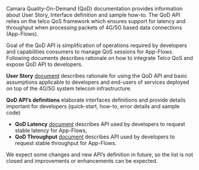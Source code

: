 Camara Quality-On-Demand (QoD) documentation provides information about User Story, Interface definition and sample how-to.
The QoD API relies on the telco QoS framework which ensures support for latency and throughput when processing packets of 4G/5G based data connections (App-Flows).

Goal of the QoD API is simplification of operations required by developers and capabilities consumers to manage QoS sessions for App-Flows.
Following documents describes rationale on how to integrate Telco QoS and expose QoD API to developers.

**User Story** [document](/documentation/API_documentation/QoD_Latency_Bandwidth_User_Story.md) describes rationale for using the QoD API and basic assumptions applicable to developers and end-users of services
deployed on top of the 4G/5G system telecom infrastructure.

**QoD API’s definitions** elaborate interfaces definitions and provide details important for developers (quick-start, how-to, error details and sample code)

* **QoD Latency** [document](/documentation/API_documentation/QoD_Stable_Latency_API.md) describes API used by developers to request stable latency for App-Flows,
* **QoD Throughput** [document](/documentation/API_documentation/QoD_Stable_Bandwidth_API.md) describes API used by developers to request stable throughput for App-Flows.

We expect some changes and new API’s definition in future, so the list is not closed and improvements or enhancements can be expected.